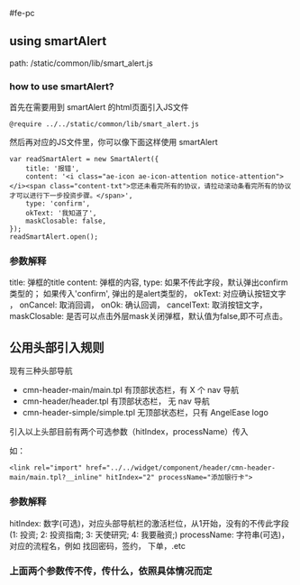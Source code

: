 #fe-pc

## using smartAlert
path: /static/common/lib/smart_alert.js

### how to use smartAlert?
首先在需要用到 smartAlert 的html页面引入JS文件
```
@require ../../static/common/lib/smart_alert.js
```

然后再对应的JS文件里，你可以像下面这样使用 smartAlert

```
var readSmartAlert = new SmartAlert({
    title: '报错',
    content: '<i class="ae-icon ae-icon-attention notice-attention"></i><span class="content-txt">您还未看完所有的协议，请拉动滚动条看完所有的协议才可以进行下一步投资步骤。</span>',
    type: 'confirm',
    okText: '我知道了',
    maskClosable: false,
});
readSmartAlert.open();
```

### 参数解释

title: 弹框的title
content: 弹框的内容,
type: 如果不传此字段，默认弹出confirm类型的； 如果传入'confirm', 弹出的是alert类型的，
okText: 对应确认按钮文字 ，
onCancel: 取消回调，
onOk: 确认回调，
cancelText: 取消按钮文字，
maskClosable: 是否可以点击外层mask关闭弹框，默认值为false,即不可点击。


## 公用头部引入规则
现有三种头部导航
- cmn-header-main/main.tpl 有顶部状态栏，有 X 个 nav 导航
- cmn-header/header.tpl 有顶部状态栏， 无 nav 导航
- cmn-header-simple/simple.tpl 无顶部状态栏，只有 AngelEase logo

引入以上头部目前有两个可选参数（hitIndex，processName）传入

如：
```
<link rel="import" href="../../widget/component/header/cmn-header-main/main.tpl?__inline" hitIndex="2" processName="添加银行卡">
```

### 参数解释
hitIndex: 数字(可选)，对应头部导航栏的激活栏位，从1开始，没有的不传此字段(1: 投资; 2: 投资指南; 3: 天使研究; 4: 我要融资;)
processName: 字符串(可选)，对应的流程名，例如 找回密码，签约， 下单，.etc

### 上面两个参数传不传，传什么，依照具体情况而定



